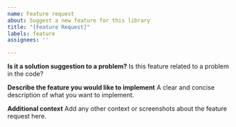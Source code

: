 ```yaml
---
name: Feature request
about: Suggest a new feature for this library
title: "[Feature Request]"
labels: feature
assignees: ''

---
```


**Is it a solution suggestion to a problem?**
Is this feature related to a problem in the code?

**Describe the feature you would like to implement**
A clear and concise description of what you want to implement.

**Additional context**
Add any other context or screenshots about the feature request here.
